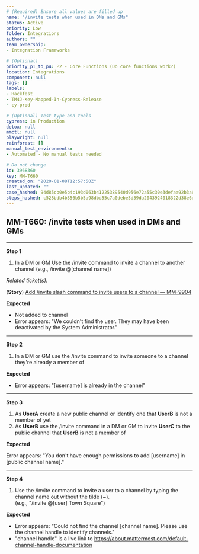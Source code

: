 ```yaml
---
# (Required) Ensure all values are filled up
name: "/invite tests when used in DMs and GMs"
status: Active
priority: Low
folder: Integrations
authors: ""
team_ownership: 
- Integration Frameworks

# (Optional)
priority_p1_to_p4: P2 - Core Functions (Do core functions work?)
location: Integrations
component: null
tags: []
labels: 
- Hackfest
- TM4J-Key-Mapped-In-Cypress-Release
- cy-prod

# (Optional) Test type and tools
cypress: in Production
detox: null
mmctl: null
playwright: null
rainforest: []
manual_test_environments: 
- Automated - No manual tests needed

# Do not change
id: 3968360
key: MM-T660
created_on: "2020-01-08T12:57:50Z"
last_updated: ""
case_hashed: 94d85cb0e5b4c193d063b41225389540d956e72a55c30e3defaa92b3a64eaef85fd44900a961e8609cdabc966fd7fb2b
steps_hashed: c528bdb4b356b5b5a98dbd55c7a0debe3d59da2043924018322d38e6d512f78fbeac01c3ecf14d7bbf3ea751d86feee0
---
```


<!-- (Auto-generated) Based on frontmatter's "key" and "name" -->

## MM-T660: /invite tests when used in DMs and GMs

---

**Step 1**

1. In a DM or GM Use the /invite command to invite a channel to another channel (e.g., /invite @\[channel name])

_Related ticket(s):_

(**Story**) [Add /invite slash command to invite users to a channel — MM-9904](https://mattermost.atlassian.net/browse/MM-9904)

**Expected**

- Not added to channel
- Error appears: "We couldn't find the user. They may have been deactivated by the System Administrator."

---

**Step 2**

1. In a DM or GM use the /invite command to invite someone to a channel they're already a member of

**Expected**

- Error appears: "\[username] is already in the channel"

---

**Step 3**

1. As **UserA** create a new public channel or identify one that **UserB** is not a member of yet
2. As **UserB** use the /invite command in a DM or GM to invite **UserC** to the public channel that **UserB** is not a member of

**Expected**

Error appears: "You don't have enough permissions to add \[username] in \[public channel name]."

---

**Step 4**

1. Use the /invite command to invite a user to a channel by typing the channel name out without the tilde (\~).\
   (e.g., "/invite @\[user] Town Square")

**Expected**

- Error appears: "Could not find the channel \[channel name]. Please use the channel handle to identify channels."
- "channel handle" is a live link to <https://about.mattermost.com/default-channel-handle-documentation>
